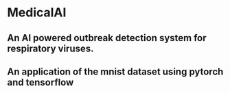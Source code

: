 # MedicalAI
## An AI powered outbreak detection system for respiratory viruses.
## An application of the mnist dataset using pytorch and tensorflow
